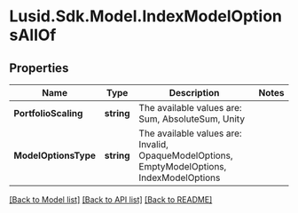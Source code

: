 # Lusid.Sdk.Model.IndexModelOptionsAllOf

## Properties

Name | Type | Description | Notes
------------ | ------------- | ------------- | -------------
**PortfolioScaling** | **string** | The available values are: Sum, AbsoluteSum, Unity | 
**ModelOptionsType** | **string** | The available values are: Invalid, OpaqueModelOptions, EmptyModelOptions, IndexModelOptions | 

[[Back to Model list]](../README.md#documentation-for-models) [[Back to API list]](../README.md#documentation-for-api-endpoints) [[Back to README]](../README.md)

